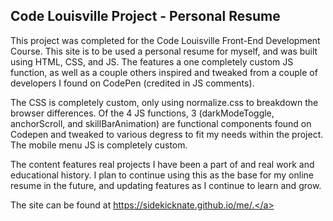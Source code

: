 <h2>Code Louisville Project - Personal Resume</h2>

This project was completed for the Code Louisville Front-End Development Course. This site is to be used a personal resume for myself, and was built using HTML, CSS, and JS. The features a one completely custom JS function, as well as a couple others inspired and tweaked from a couple of developers I found on CodePen (credited in JS comments).

The CSS is completely custom, only using normalize.css to breakdown the browser differences. Of the 4 JS functions, 3 (darkModeToggle, anchorScroll, and skillBarAnimation) are functional components found on Codepen and tweaked to various degress to fit my needs within the project. The mobile menu JS is completely custom.

The content features real projects I have been a part of and real work and educational history. I plan to continue using this as the base for my online resume in the future, and updating features as I continue to learn and grow.

The site can be found at <a href="https://sidekicknate.github.io/me/" target="blank">https://sidekicknate.github.io/me/.</a>
